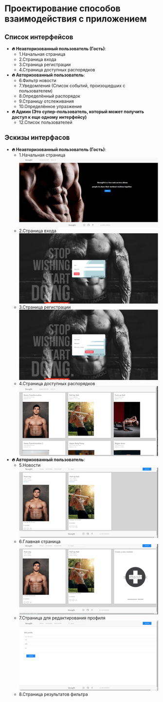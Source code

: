 # Проектирование способов взаимодействия с приложением

## Список интерфейсов 

- **🔥 Неавторизованный пользователь (Гость)**:
    - 1.Начальная страница
    - 2.Страница входа
    - 3.Страница регистрации
    - 4.Страница доступных распорядков
- **🔥 Авторизованный пользователь**:
    - 6.Фильтр новости
    - 7.Уведомления (Список событий, произошедших с пользователем)
    - 8.Определённый распорядок
    - 9.Страницу отслеживания
    - 10.Определённое упразжение
- **🔥 Админ (Это супер-пользователь, который может получить доступ к еще одному интерфейсу)**
    - 12.Список пользователей

## Эскизы интерфасов

- **🔥 Неавторизованный пользователь (Гость)**:
  - 1.Начальная страница
    ![img_3.png](img_3.png)
  - 2.Страница входа
    ![img_1.png](img_1.png)
  - 3.Страница регистрации
    ![img_2.png](img_2.png)
  - 4.Страница доступных распорядков
    ![img_4.png](img_4.png)
- **🔥 Авторизованный пользователь**:
  - 5.Новости
    ![img_5.png](img_5.png)
  - 6.Главная страница
    ![img_6.png](img_6.png)
  - 7.Страница для редактирования профиля
    ![img_7.png](img_7.png)
  - 8.Страница результатов фильтра